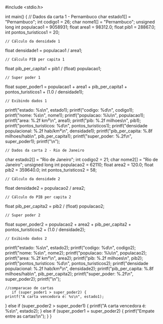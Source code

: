 #include <stdio.h>

int main() {
    // Dados da carta 1 - Pernambuco
char estado1[] = "Pernambuco";
int codigo1 = 26;
char nome1[] = "Pernambuco"; 
unsigned long int populacao1 = 9058931;
float area1 = 98312.0;
float pib1 = 28867.0;
int pontos_turisticos1 = 20;

    // Cálculo da densidade 1
float densidade1 = populacao1 / area1;

    // Cálculo PIB per capita 1
float pib_per_capita1 = pib1 / (float) populacao1;

    // Super poder 1
float super_poder1 = populacao1 + area1 + pib_per_capita1 + pontos_turisticos1 + (1.0 / densidade1);

    // Exibindo dados 1
printf("estado: %s\n", estado1);
printf("codigo: %d\n", codigo1);
printf("nome: %s\n", nome1);
printf("populacao: %lu\n", populacao1);
printf("area: %.2f km²\n", area1);
printf("pib: %.2f milhoes\n", pib1);
printf("pontos_turisticos: %d\n", pontos_turisticos1);
printf("densidade populacional: %.2f hab/km²\n", densidade1);
printf("pib_per_capita: %.8f milhoes/hab\n", pib_per_capita1);
printf("super_poder: %.2f\n", super_poder1);
                     printf("\n");

    // Dados da carta 2 - Rio de Janeiro
char estado2[] = "Rio de Janeiro";
int codigo2 = 21;
char nome2[] = "Rio de Janeiro";
unsigned long int populacao2 = 62110;
float area2 = 120.0;
float pib2 = 359640.0;
int pontos_turisticos2 = 58;

    // Cálculo da densidade 2
float densidade2 = populacao2 / area2;

    // Cálculo do PIB per capita 2
float pib_per_capita2 = pib2 / (float) populacao2;

    // Super poder 2
float super_poder2 = populacao2 + area2 + pib_per_capita2 + pontos_turisticos2 + (1.0 / densidade2);

    // Exibindo dados 2
printf("estado: %s\n", estado2);
printf("codigo: %d\n", codigo2);
printf("nome: %s\n", nome2);
printf("populacao: %lu\n", populacao2);
printf("area: %.2f km²\n", area2);
printf("pib: %.2f milhoes\n", pib2);
printf("pontos_turisticos: %d\n", pontos_turisticos2);
printf("densidade populacional: %.2f hab/km²\n", densidade2);
printf("pib_per_capita: %.8f milhoes/hab\n", pib_per_capita2);
printf("super_poder: %.2f\n", super_poder2);
                      printf("\n");
    
    //comparacao de cartas 
       if (super_poder1 > super_poder2) {
    printf("A carta vencedora é: %s\n", estado1);
} else if (super_poder2 > super_poder1) {
    printf("A carta vencedora é: %s\n", estado2);
} else if (super_poder1 = super_poder2) {
    printf("Empate entre as cartas!\n");
}
}

